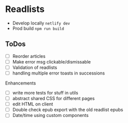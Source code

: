 # Readlists

- Develop locally `netlify dev`
- Prod build `npm run build`

## ToDos

- [ ] Reorder articles
- [ ] Make error msg clickable/dismissable
- [ ] Validation of readlists
- [ ] handling multiple error toasts in successions

Enhancements

- [ ] write more tests for stuff in utils
- [ ] abstract shared CSS for different pages
- [ ] edit HTML on client
- [ ] Double check epub export with the old readlist epubs
- [ ] Date/time using custom components
